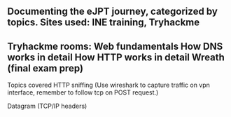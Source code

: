 Documenting the eJPT journey, categorized by topics.
Sites used: INE training, Tryhackme
----------
Tryhackme rooms:
Web fundamentals
How DNS works in detail
How HTTP works in detail
Wreath (final exam prep)
--------------

Topics covered
HTTP sniffing
(Use wireshark to capture traffic on vpn interface, remember to follow tcp on POST request.)

Datagram
(TCP/IP headers)
